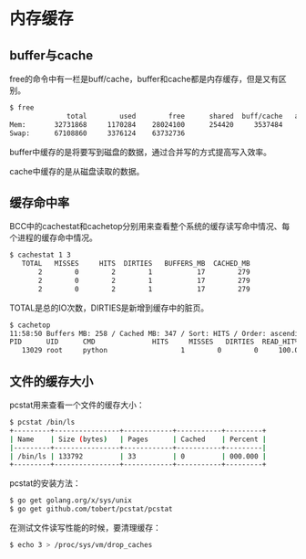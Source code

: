 <!-- toc -->
# 内存缓存

## buffer与cache

free的命令中有一栏是buff/cache，buffer和cache都是内存缓存，但是又有区别。

```sh
$ free
              total        used        free      shared  buff/cache   available
Mem:       32731868     1170284    28024100      254420     3537484    30824636
Swap:      67108860     3376124    63732736
```

buffer中缓存的是将要写到磁盘的数据，通过合并写的方式提高写入效率。

cache中缓存的是从磁盘读取的数据。

## 缓存命中率

BCC中的cachestat和cachetop分别用来查看整个系统的缓存读写命中情况、每个进程的缓存命中情况。

```sh
$ cachestat 1 3
   TOTAL   MISSES     HITS  DIRTIES   BUFFERS_MB  CACHED_MB
       2        0        2        1           17        279
       2        0        2        1           17        279
       2        0        2        1           17        279 

```

TOTAL是总的IO次数，DIRTIES是新增到缓存中的脏页。 

```sh
$ cachetop
11:58:50 Buffers MB: 258 / Cached MB: 347 / Sort: HITS / Order: ascending
PID      UID      CMD              HITS     MISSES   DIRTIES  READ_HIT%  WRITE_HIT%
   13029 root     python                  1        0        0     100.0%       0.0%
```

## 文件的缓存大小

pcstat用来查看一个文件的缓存大小：

```sh
$ pcstat /bin/ls
+---------+----------------+------------+-----------+---------+
| Name    | Size (bytes)   | Pages      | Cached    | Percent |
|---------+----------------+------------+-----------+---------|
| /bin/ls | 133792         | 33         | 0         | 000.000 |
+---------+----------------+------------+-----------+---------+
```

pcstat的安装方法：

```sh
$ go get golang.org/x/sys/unix
$ go get github.com/tobert/pcstat/pcstat
```

在测试文件读写性能的时候，要清理缓存：

```sh
$ echo 3 > /proc/sys/vm/drop_caches
```

